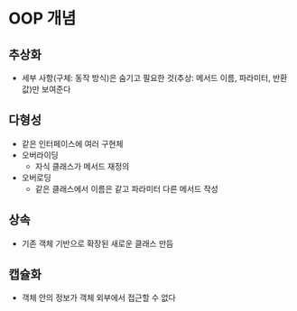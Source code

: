 # OOP 개념
## 추상화
- 세부 사항(구체: 동작 방식)은 숨기고 필요한 것(추상:  메서드 이름, 파라미터, 반환값)만 보여준다

## 다형성
- 같은 인터페이스에 여러 구현체
- 오버라이딩
  - 자식 클래스가 메서드 재정의
- 오버로딩
  - 같은 클래스에서 이름은 같고 파라미터 다른 메서드 작성

## 상속
- 기존 객체 기반으로 확장된 새로운 클래스 만듬

## 캡슐화
- 객체 안의 정보가 객체 외부에서 접근할 수 없다